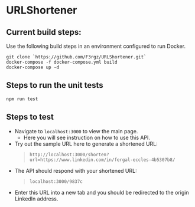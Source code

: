 # URLShortener

## Current build steps:

Use the following build steps in an environment configured to run Docker.

```
git clone `https://github.com/F3rgz/URLShortener.git`
docker-compose -f docker-compose.yml build
docker-compose up -d
```

## Steps to run the unit tests

```
npm run test
```

## Steps to test

- Navigate to `localhost:3000` to view the main page.
  - Here you will see instruction on how to use this API.
- Try out the sample URL here to generate a shortened URL:
  > `http://localhost:3000/shorten?url=https://www.linkedin.com/in/fergal-eccles-4b5307b8/`
- The API should respond with your shortened URL:
  > `localhost:3000/9837c`
- Enter this URL into a new tab and you should be redirected to the origin LinkedIn address.
